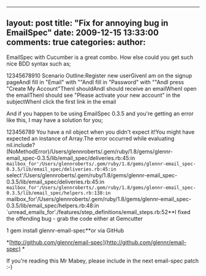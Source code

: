 

---
layout: post
title: "Fix for annoying bug in EmailSpec"
date: 2009-12-15 13:33:00
comments: true
categories:
author: 
---

EmailSpec with Cucumber is a great combo. How else could you get such nice BDD syntax such as;


12345678910
Scenario Outline:Register new userGivenI am on the signup pageAndI fill in "Email" with ""AndI fill in "Password" with ""AndI press "Create My Account"ThenI shouldAndI should receive an emailWhenI open the emailThenI should see "Please activate your new account" in the subjectWhenI click the first link in the email

And if you happen to be using EmailSpec 0.3.5 and you're getting an error like this, I may have a solution for you;


123456789
You have a nil object when you didn't expect it!You might have expected an instance of Array.The error occurred while evaluating nil.include? (NoMethodError)/Users/glennroberts/.gem/ruby/1.8/gems/glennr-email_spec-0.3.5/lib/email_spec/deliveries.rb:45:in `mailbox_for'/Users/glennroberts/.gem/ruby/1.8/gems/glennr-email_spec-0.3.5/lib/email_spec/deliveries.rb:45:in `select'/Users/glennroberts/.gem/ruby/1.8/gems/glennr-email_spec-0.3.5/lib/email_spec/deliveries.rb:45:in `mailbox_for'/Users/glennroberts/.gem/ruby/1.8/gems/glennr-email_spec-0.3.5/lib/email_spec/helpers.rb:138:in `mailbox_for'/Users/glennroberts/.gem/ruby/1.8/gems/glennr-email_spec-0.3.5/lib/email_spec/helpers.rb:48:in `unread_emails_for'./features/step_definitions/email_steps.rb:52**I fixed the offending bug - grab the code either at Gemcutter


1
gem install glennr-email-spec**or via GitHub

*[http://github.com/glennr/email-spec](http://github.com/glennr/email-spec) *

If you're reading this Mr Mabey, please include in the next email-spec patch :-)